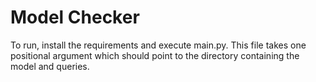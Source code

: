 # Model Checker
To run, install the requirements and execute main.py. This file takes one positional argument which should point to the directory containing the model and queries.
